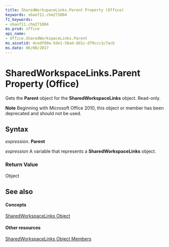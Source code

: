 ```yaml
---
title: SharedWorkspaceLinks.Parent Property (Office)
keywords: vbaof11.chm271004
f1_keywords:
- vbaof11.chm271004
ms.prod: office
api_name:
- Office.SharedWorkspaceLinks.Parent
ms.assetid: 4cedf89a-5de1-58ad-dd1c-d79ccc1c7acb
ms.date: 06/08/2017
---
```



# SharedWorkspaceLinks.Parent Property (Office)

Gets the **Parent** object for the **SharedWorkspaceLinks** object. Read-only.


 **Note**  Beginning with Microsoft Office 2010, this object or member has been deprecated and should not be used.


## Syntax

 _expression_. **Parent**

 _expression_ A variable that represents a **SharedWorkspaceLinks** object.


### Return Value

Object


## See also


#### Concepts


[SharedWorkspaceLinks Object](sharedworkspacelinks-object-office.md)
#### Other resources


[SharedWorkspaceLinks Object Members](sharedworkspacelinks-members-office.md)

